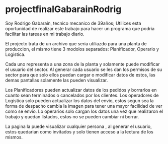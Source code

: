 # projectfinalGabarainRodrig

Soy Rodrigo Gabarain, tecnico mecanico de 39años; Utilices esta oportunidad de realizar este trabajo para hacer un programa que podria facilitar las tareas en mi trabajo diario.

El projecto trata de un archivo que seria utiliazdo para una planta de produccion, el mismo tiene 3 modolos separados: Planificador, Operario y Logistica.

Cada uno representa a una zona de la planta y solamente puede modificar el usuario del sector.
Al generar cada usuario se les dan los permisos de su sector para que solo ellos puedan cargar o modificar datos de estos, las demas pantallas solamente las pueden visualizar.

Los Planificadores pueden actualizar datos de los pedidos y borrarlos en cuanto sean terminados o cancelados por los clientes.
Los operadores de Logistica solo pueden actualizar los datos del envio, estos segun sea la forma de despacho cambia la imagen para tener una mayor facilidad de ver como se envio.
Lo operarios solo cargan los datos una vez que realizaron el trabajo y quedan listados, estos no se pueden cambiar ni borrar.

La pagina la puede visualizar cualquier persona , al generar el usuario, estos quedarian como invitados y solo tienen acceso a la lectura de los mismos.
